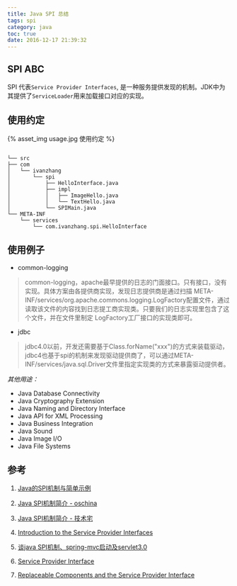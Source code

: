 ```yaml
---
title: Java SPI 总结
tags: spi
category: java
toc: true
date: 2016-12-17 21:39:32
---
```



## SPI ABC

SPI 代表`Service Provider Interfaces`, 是一种服务提供发现的机制。JDK中为其提供了`ServiceLoader`用来加载接口对应的实现。

## 使用约定

{%  asset_img  usage.jpg  使用约定  %}




```

└── src
├── com
│   └── ivanzhang
│       └── spi
│           ├── HelloInterface.java
│           ├── impl
│           │   ├── ImageHello.java
│           │   └── TextHello.java
│           └── SPIMain.java
└── META-INF
    └── services
        └── com.ivanzhang.spi.HelloInterface

```

## 使用例子

- common-logging

> common-logging，apache最早提供的日志的门面接口。只有接口，没有实现。具体方案由各提供商实现，发现日志提供商是通过扫描 META-INF/services/org.apache.commons.logging.LogFactory配置文件，通过读取该文件的内容找到日志提工商实现类。只要我们的日志实现里包含了这个文件，并在文件里制定 LogFactory工厂接口的实现类即可。

- jdbc

> jdbc4.0以前，开发还需要基于Class.forName("xxx")的方式来装载驱动，jdbc4也基于spi的机制来发现驱动提供商了，可以通过META-INF/services/java.sql.Driver文件里指定实现类的方式来暴露驱动提供者。

*其他用途：*

* Java Database Connectivity
* Java Cryptography Extension
* Java Naming and Directory Interface
* Java API for XML Processing
* Java Business Integration
* Java Sound
* Java Image I/O
* Java File Systems

## 参考

1. [Java的SPI机制与简单示例](http://www.solinx.co/archives/142)

2. [Java SPI机制简介 - oschina](https://my.oschina.net/u/1034176/blog/659445)

3. [Java SPI机制简介 - 技术宅](http://ivanzhangwb.github.io/blog/2012/06/01/java-spi/)

4. [Introduction to the Service Provider Interfaces](https://docs.oracle.com/javase/tutorial/sound/SPI-intro.html)

5. [谈java SPI机制、spring-mvc启动及servlet3.0](http://www.jianshu.com/p/bd36c023ddf0)

6. [Service Provider Interface](https://en.wikipedia.org/wiki/Service_provider_interface)

7. [Replaceable Components and the Service Provider Interface ](http://resources.sei.cmu.edu/asset_files/TechnicalNote/2002_004_001_13958.pdf)
